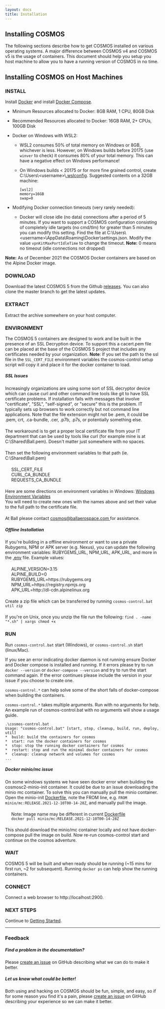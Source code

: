 ```yaml
---
layout: docs
title: Installation
---
```


## Installing COSMOS

The following sections describe how to get COSMOS installed on various operating systems. A major difference between COSMOS v4 and COSMOS v5 is the usage of containers. This document should help you setup you host machine to allow you to have a running version of COSMOS in no time.

## Installing COSMOS on Host Machines

### INSTALL

Install [Docker](https://docs.docker.com/get-docker/) and install [Docker Compose](https://docs.docker.com/compose/install/).

- Minimum Resources allocated to Docker: 8GB RAM, 1 CPU, 80GB Disk
- Recommended Resources allocated to Docker: 16GB RAM, 2+ CPUs, 100GB Disk
- Docker on Windows with WSL2:

  - WSL2 consumes 50% of total memory on Windows or 8GB, whichever is less. However, on Windows builds before 20175 (use `winver` to check) it consumes 80% of your total memory. This can have a negative effect on Windows performance!
  - On Windows builds < 20175 or for more fine grained control, create C:\\Users\\\<username\>\\[.wslconfig](https://docs.microsoft.com/en-us/windows/wsl/wsl-config). Suggested contents on a 32GB machine:

        [wsl2]
        memory=16GB
        swap=0

- Modifying Docker connection timeouts (very rarely needed):
  - Docker will close idle (no data) connections after a period of 5 minutes. If you want to support a COSMOS configuration consisting of completely idle targets (no cmd/tlm) for greater than 5 minutes you can modify this setting. Find the file at C:\\Users\\\<username\>\\AppData\\Roaming\\Docker\\settings.json. Modify the value `vpnKitMaxPortIdleTime` to change the timeout. **Note:** 0 means no timeout (idle connections not dropped)

**Note:** As of December 2021 the COSMOS Docker containers are based on the Alpine Docker image.

### DOWNLOAD

Download the latest COSMOS 5 from the Github [releases](https://github.com/BallAerospace/COSMOS/releases).
You can also clone the master branch to get the latest updates.

### EXTRACT

Extract the archive somewhere on your host computer.

### ENVIRONMENT

The COSMOS 5 containers are designed to work and be built in the presence of an SSL Decryption device. To support this a cacert.pem file can be placed at the base of the COSMOS 5 project that includes any certificates needed by your organization. **Note**: If you set the path to the ssl file in the `SSL_CERT_FILE` environment variables the cosmos-control setup script will copy it and place it for the docker container to load.

<div class="note warning">
  <h5>SSL Issues</h5>
  <p style="margin-bottom:20px;">Increasingly organizations are using some sort of SSL decryptor device which can cause curl and other command line tools like git to have SSL certificate problems. If installation fails with messages that involve "certificate", "SSL", "self-signed", or "secure" this is the problem. IT typically sets up browsers to work correctly but not command line applications. Note that the file extension might not be .pem, it could be .pem, crt, .ca-bundle, .cer, .p7b, .p7s, or  potentially something else.</p>
  <p style="margin-bottom:20px;">The workaround is to get a proper local certificate file from your IT department that can be used by tools like curl (for example mine is at C:\Shared\Ball.pem). Doesn't matter just somewhere with no spaces.</p>
  <p style="margin-bottom:20px;">Then set the following environment variables to that path (ie. C:\Shared\Ball.pem)</p>

<p style="margin-left:20px;margin-bottom:20px;">
SSL_CERT_FILE<br/>
CURL_CA_BUNDLE<br/>
REQUESTS_CA_BUNDLE<br/>
</p>

<p style="margin-bottom:20px;">
Here are some directions on environment variables in Windows:
  <a href="https://www.computerhope.com/issues/ch000549.htm">
    Windows Environment Variables
  </a>
<br/>
You will need to create new ones with the names above and set their value to the full path to the certificate file.
</p>

<p style="margin-bottom:20px;">
  At Ball please contact
  <a href="mailto:cosmos@ballaerospace.com">
    cosmos@ballaerospace.com
  </a> for assistance.
</p>
</div>

<div class="note info">
  <h5>Offline Installation</h5>
  <p style="margin-bottom:20px;">If you're building in a offline environment or want to use a private Rubygems, NPM or APK server (e.g. Nexus), you can update the following environment variables: RUBYGEMS_URL, NPM_URL, APK_URL, and more in the <a href="https://github.com/BallAerospace/COSMOS/blob/master/.env">.env</a> file. Example values:</p>

  <p style="margin-left:20px;margin-bottom:20px;">
    ALPINE_VERSION=3.15<br/>
    ALPINE_BUILD=0<br/>
    RUBYGEMS_URL=https://rubygems.org<br/>
    NPM_URL=https://registry.npmjs.org<br/>
    APK_URL=http://dl-cdn.alpinelinux.org<br/>
  </p>

  <p style="margin-bottom:20px;">Create a zip file which can be transferred by running <code>cosmos-control.bat util zip</code></p>
  <p style="margin-bottom:20px;">If you're on Unix, once you unzip the file run the following: <code>find . -name "*.sh" | xargs chmod +x</code></p>
</div>

### RUN

Run `cosmos-control.bat` start (Windows), or `cosmos-control.sh` start (linux/Mac).

If you see an error indicating docker daemon is not running ensure Docker and Docker compose is installed and running. If it errors please try to run `docker --version` or `docker-compose --version` and try to run the start command again. If the error continues please include the version in your issue if you choose to create one.

`cosmos-control.*` can help solve some of the short falls of docker-compose when building the containers.

`cosmos-control.*` takes multiple arguments. Run with no arguments for help. An example run of cosmos-control.bat with no arguments will show a usage guide.

```
.\cosmos-control.bat
Usage: "cosmos-control.bat" [start, stop, cleanup, build, run, deploy, util]
*  build: build the containers for cosmos
*  start: run the docker containers for cosmos
*  stop: stop the running docker containers for cosmos
*  restart: stop and run the minimal docker containers for cosmos
*  cleanup: cleanup network and volumes for cosmos
...
```

<div class="note info">
  <h5>Docker minio/mc issue</h5>
  <p style="margin-bottom:20px;">On some windows systems we have seen docker error when building the cosmosc2-minio-init container. It could be due to an issue downloading the minio mc container. To solve this you can manually pull the minio container. Open the minio-init <a href="https://github.com/BallAerospace/COSMOS/blob/master/cosmos-minio-init/Dockerfile#L1">Dockerfile</a>, note the FROM line, e.g. <code>FROM minio/mc:RELEASE.2021-12-10T00-14-28Z</code>, and manually pull the image.</p>

  <p style="margin-left:20px;margin-bottom:20px;">
    Note: Image name may be different in current <a href="https://github.com/BallAerospace/COSMOS/blob/master/cosmos-minio-init/Dockerfile#L1">Dockerfile</a><br/>
    <code>docker pull minio/mc:RELEASE.2021-12-10T00-14-28Z</code>
  </p>

  <p>This should download the minio/mc container locally and not have docker-compose pull the image on build. Now re-run cosmos-control start and continue on the cosmos adventure.</p>
</div>

### WAIT

COSMOS 5 will be built and when ready should be running (~15 mins for first run, ~2 for subsequent). Running `docker ps` can help show the running containers.

### CONNECT

Connect a web browser to http://localhost:2900.

### NEXT STEPS

Continue to [Getting Started]({{site.baseurl}}/docs/v5/gettingstarted).

---

### Feedback

<div class="note">
  <h5>Find a problem in the documentation?</h5>
  <p>
    Please <a
    href="{{ site.repository }}/issues/new/choose">create an issue</a> on
    GitHub describing what we can do to make it better.
  </p>
  <h5>Let us know what could be better!</h5>
  <p>
    Both using and hacking on COSMOS should be fun, simple, and easy, so if for
    some reason you find it's a pain, please <a
    href="{{ site.cosmos }}/issues/new/choose">create an issue</a> on
    GitHub describing your experience so we can make it better.
  </p>
</div>
